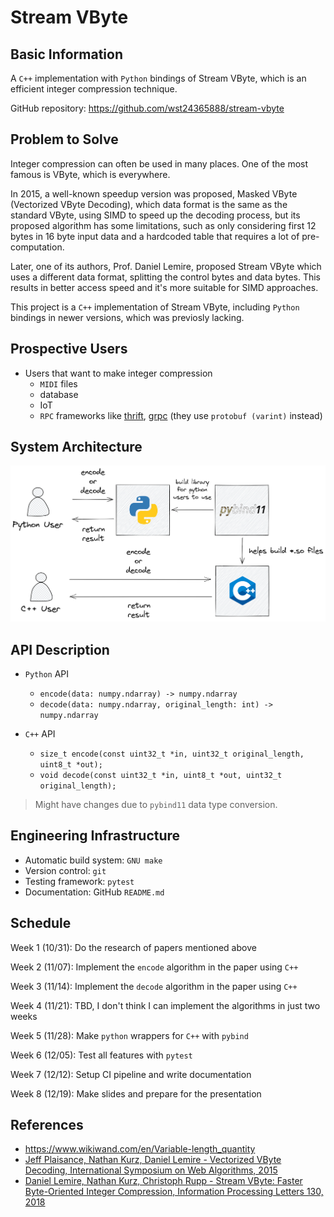 # Stream VByte

## Basic Information

A `C++` implementation with `Python` bindings of Stream VByte, which is an efficient integer compression technique.

GitHub repository: <https://github.com/wst24365888/stream-vbyte>

## Problem to Solve

Integer compression can often be used in many places. One of the most famous is VByte, which is everywhere. 

In 2015, a well-known speedup version was proposed, Masked VByte (Vectorized VByte Decoding), which data format is the same as the standard VByte, using SIMD to speed up the decoding process, but its proposed algorithm has some limitations, such as only considering first 12 bytes in 16 byte input data and a hardcoded table that requires a lot of pre-computation. 

Later, one of its authors, Prof. Daniel Lemire, proposed Stream VByte which uses a different data format, splitting the control bytes and data bytes. This results in better access speed and it's more suitable for SIMD approaches.

This project is a `C++` implementation of Stream VByte, including `Python` bindings in newer versions, which was previosly lacking.

## Prospective Users

- Users that want to make integer compression
  - `MIDI` files
  - database
  - IoT
  - `RPC` frameworks like [thrift](https://github.com/facebook/fbthrift), [grpc](https://github.com/grpc/grpc) (they use `protobuf (varint)` instead)

## System Architecture

![System Architecture](./assets/system-architecture.png)

## API Description

- `Python` API
  - `encode(data: numpy.ndarray) -> numpy.ndarray`
  - `decode(data: numpy.ndarray, original_length: int) -> numpy.ndarray`

- `C++` API
  - `size_t encode(const uint32_t *in, uint32_t original_length, uint8_t *out);`
  - `void decode(const uint32_t *in, uint8_t *out, uint32_t original_length);`

> Might have changes due to `pybind11` data type conversion.

## Engineering Infrastructure

- Automatic build system: `GNU make`
- Version control: `git`
- Testing framework: `pytest`
- Documentation: GitHub `README.md`

## Schedule

Week 1 (10/31): Do the research of papers mentioned above

Week 2 (11/07): Implement the `encode` algorithm in the paper using `C++`

Week 3 (11/14): Implement the `decode` algorithm in the paper using `C++`

Week 4 (11/21): TBD, I don't think I can implement the algorithms in just two weeks

Week 5 (11/28): Make `python` wrappers for `C++` with `pybind`

Week 6 (12/05): Test all features with `pytest`

Week 7 (12/12): Setup CI pipeline and write documentation

Week 8 (12/19): Make slides and prepare for the presentation

## References

- <https://www.wikiwand.com/en/Variable-length_quantity>
- [Jeff Plaisance, Nathan Kurz, Daniel Lemire - Vectorized VByte Decoding, International Symposium on Web Algorithms, 2015](https://arxiv.org/abs/1503.07387)
- [Daniel Lemire, Nathan Kurz, Christoph Rupp - Stream VByte: Faster Byte-Oriented Integer Compression, Information Processing Letters 130, 2018](https://arxiv.org/abs/1709.08990)
